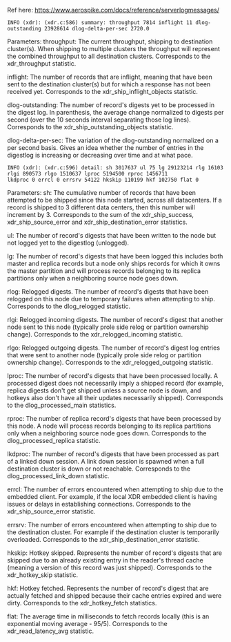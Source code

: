 Ref here: https://www.aerospike.com/docs/reference/serverlogmessages/
```
INFO (xdr): (xdr.c:586) summary: throughput 7814 inflight 11 dlog-outstanding 23928614 dlog-delta-per-sec 2720.0
```

Parameters:
throughput: The current throughput, shipping to destination cluster(s). When shipping to multiple clusters the throughput will represent the combined throughput to all destination clusters. Corresponds to the xdr_throughput statistic.

inflight: The number of records that are inflight, meaning that have been sent to the destination cluster(s) but for which a response has not been received yet. Corresponds to the xdr_ship_inflight_objects statistic.

dlog-outstanding: The number of record's digests yet to be processed in the digest log. In parenthesis, the average change normalized to digests per second (over the 10 seconds interval separating those log lines). Corresponds to the xdr_ship_outstanding_objects statistic.

dlog-delta-per-sec: The variation of the dlog-outstanding normalized on a per second basis. Gives an idea whether the number of entries in the digestlog is increasing or decreasing over time and at what pace.

```
INFO (xdr): (xdr.c:596) detail: sh 3017637 ul 75 lg 29123214 rlg 16103 rlgi 890573 rlgo 1510637 lproc 5194500 rproc 1456711 
lkdproc 0 errcl 0 errsrv 54122 hkskip 110199 hkf 102750 flat 0
```

Parameters:
sh: The cumulative number of records that have been attempted to be shipped since this node started, across all datacenters. If a record is shipped to 3 different data centers, then this number will increment by 3. Corresponds to the sum of the xdr_ship_success, xdr_ship_source_error and xdr_ship_destination_error statistics.

ul: The number of record's digests that have been written to the node but not logged yet to the digestlog (unlogged).

lg: The number of record's digests that have been logged this includes both master and replica records but a node only ships records for which it owns the master partition and will process records belonging to its replica partitions only when a neighboring source node goes down.

rlog: Relogged digests. The number of record's digests that have been relogged on this node due to temporary failures when attempting to ship. Corresponds to the dlog_relogged statistic.

rlgi: Relogged incoming digests. The number of record's digest that another node sent to this node (typically prole side relog or partition ownership change). Corresponds to the xdr_relogged_incoming statistic.

rlgo: Relogged outgoing digests. The number of record's digest log entries that were sent to another node (typically prole side relog or partition ownership change). Corresponds to the xdr_relogged_outgoing statistic.

lproc: The number of record's digests that have been processed locally. A processed digest does not necessarily imply a shipped record (for example, replica digests don't get shipped unless a source node is down, and hotkeys also don't have all their updates necessarily shipped). Corresponds to the dlog_processed_main statistics.

rproc: The number of replica record's digests that have been processed by this node. A node will process records belonging to its replica partitions only when a neighboring source node goes down. Corresponds to the dlog_processed_replica statistic.

lkdproc: The number of record's digests that have been processed as part of a linked down session. A link down session is spawned when a full destination cluster is down or not reachable. Corresponds to the dlog_processed_link_down statistic.

errcl: The number of errors encountered when attempting to ship due to the embedded client. For example, if the local XDR embedded client is having issues or delays in establishing connections. Corresponds to the xdr_ship_source_error statistic.

errsrv: The number of errors encountered when attempting to ship due to the destination cluster. For example if the destination cluster is temporarily overloaded. Corresponds to the xdr_ship_destination_error statistic.

hkskip: Hotkey skipped. Represents the number of record's digests that are skipped due to an already existing entry in the reader's thread cache (meaning a version of this record was just shipped). Corresponds to the xdr_hotkey_skip statistic.

hkf: Hotkey fetched. Represents the number of record's digest that are actually fetched and shipped because their cache entries expired and were dirty. Corresponds to the xdr_hotkey_fetch statistics.

flat: The average time in milliseconds to fetch records locally (this is an exponential moving average - 95/5). Corresponds to the xdr_read_latency_avg statistic.

